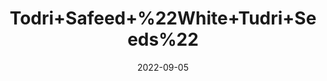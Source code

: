 ---
title: 'Todri+Safeed+%22White+Tudri+Seeds%22'
date: '2022-09-05' 
metatag: '' 
inventory: '0' 
draft: false 
# meta description 
shortDescripton: ''
description: 'Seed'
longdescription: ''
featured: True
# product Price
price: '40.0'
# Product Short Description
shortDescription: ''
productID: '3A20B6A7-0C2D-ED11-9968-005056B3A416'
type: 'products'
category: 'Seed' 
thumnailproduct: 'https://aminsaddiquidawakhana.eralive.net/images/products/3A20B6A7-0C2D-ED11-9968-005056B3A4161.png' 
images:
  - image: 'images/products/3A20B6A7-0C2D-ED11-9968-005056B3A4161.png'  
Variants:
---
